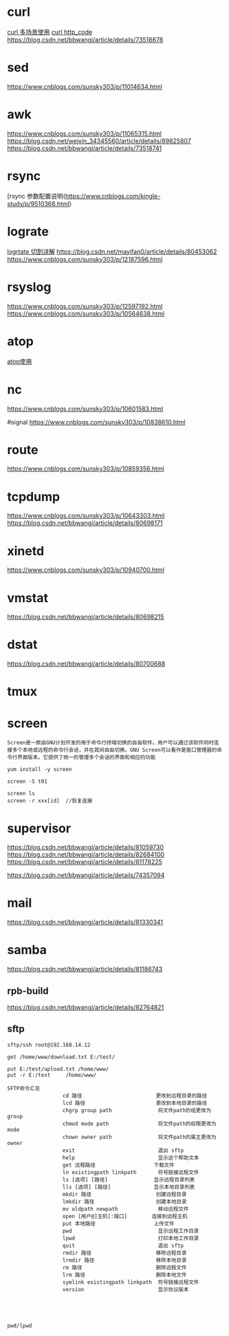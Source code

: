 # curl
[curl 多场景使用](https://www.cnblogs.com/kingle-study/p/9914125.html)
[curl http_code](https://www.cnblogs.com/kingle-study/p/9764393.html)
https://blog.csdn.net/bbwangj/article/details/73518678


# sed
https://www.cnblogs.com/sunsky303/p/11014634.html

# awk
https://www.cnblogs.com/sunsky303/p/11065315.html
https://blog.csdn.net/weixin_34345560/article/details/89825807
https://blog.csdn.net/bbwangj/article/details/73518741



# rsync
[rsync 参数配置说明(https://www.cnblogs.com/kingle-study/p/9510368.html)


# lograte
[logrtate 切割详解](https://www.cnblogs.com/kingle-study/p/9597651.html)
https://blog.csdn.net/mayifan0/article/details/80453062
https://www.cnblogs.com/sunsky303/p/12187596.html

# rsyslog
https://www.cnblogs.com/sunsky303/p/12597192.html
https://www.cnblogs.com/sunsky303/p/10564638.html

# atop
[atop使用](https://www.cnblogs.com/sunsky303/p/12118173.html)

# nc
https://www.cnblogs.com/sunsky303/p/10601583.html

#signal
https://www.cnblogs.com/sunsky303/p/10838610.html

# route
https://www.cnblogs.com/sunsky303/p/10859356.html

# tcpdump
https://www.cnblogs.com/sunsky303/p/10643303.html
https://blog.csdn.net/bbwangj/article/details/80698171

# xinetd
https://www.cnblogs.com/sunsky303/p/10940700.html


# vmstat
https://blog.csdn.net/bbwangj/article/details/80698215

# dstat
https://blog.csdn.net/bbwangj/article/details/80700688

# tmux

# screen
```
Screen是一款由GNU计划开发的用于命令行终端切换的自由软件。用户可以通过该软件同时连接多个本地或远程的命令行会话，并在其间自由切换。GNU Screen可以看作是窗口管理器的命令行界面版本。它提供了统一的管理多个会话的界面和相应的功能
```

```
yum install -y screen

screen -S t01

screen ls 
screen -r xxx[id]  //恢复连接
```


# supervisor
https://blog.csdn.net/bbwangj/article/details/81059730
https://blog.csdn.net/bbwangj/article/details/82684100
https://blog.csdn.net/bbwangj/article/details/81178225

https://blog.csdn.net/bbwangj/article/details/74357094


# mail
https://blog.csdn.net/bbwangj/article/details/81330341


# samba
https://blog.csdn.net/bbwangj/article/details/81186743



## rpb-build
https://blog.csdn.net/bbwangj/article/details/82764821


## sftp
```
sftp/ssh root@192.168.14.12

get /home/www/download.txt E:/test/

put E:/test/upload.txt /home/www/    
put -r E:/test     /home/www/

SFTP命令汇总
                  cd 路径                        更改到远程目录的路径
                  lcd 路径                       更改到本地目录的路径
                  chgrp group path               将文件path的组更改为group
                  chmod mode path                将文件path的权限更改为mode
                  chown owner path               将文件path的属主更改为owner
                  exit                           退出 sftp
                  help                           显示这个帮助文本
                  get 远程路径                   下载文件
                  ln existingpath linkpath       符号链接远程文件
                  ls [选项] [路径]               显示远程目录列表
                  lls [选项] [路径]              显示本地目录列表
                  mkdir 路径                     创建远程目录
                  lmkdir 路径                    创建本地目录
                  mv oldpath newpath             移动远程文件
                  open [用户@]主机[:端口]        连接到远程主机
                  put 本地路径                   上传文件
                  pwd                            显示远程工作目录
                  lpwd                           打印本地工作目录
                  quit                           退出 sftp
                  rmdir 路径                     移除远程目录
                  lrmdir 路径                    移除本地目录
                  rm 路径                        删除远程文件
                  lrm 路径                       删除本地文件
                  symlink existingpath linkpath  符号链接远程文件
                  version                        显示协议版本

 

 

pwd/lpwd 
```